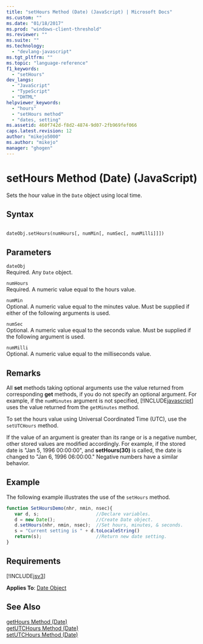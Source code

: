 ```yaml
---
title: "setHours Method (Date) (JavaScript) | Microsoft Docs"
ms.custom: ""
ms.date: "01/18/2017"
ms.prod: "windows-client-threshold"
ms.reviewer: ""
ms.suite: ""
ms.technology: 
  - "devlang-javascript"
ms.tgt_pltfrm: ""
ms.topic: "language-reference"
f1_keywords: 
  - "setHours"
dev_langs: 
  - "JavaScript"
  - "TypeScript"
  - "DHTML"
helpviewer_keywords: 
  - "hours"
  - "setHours method"
  - "dates, setting"
ms.assetid: 460f742d-f8d2-4874-9d07-2fb969fef066
caps.latest.revision: 12
author: "mikejo5000"
ms.author: "mikejo"
manager: "ghogen"
---
```

# setHours Method (Date) (JavaScript)
Sets the hour value in the `Date` object using local time.  
  
## Syntax  
  
```  
  
dateObj.setHours(numHours[, numMin[, numSec[, numMilli]]])   
```  
  
## Parameters  
 `dateObj`  
 Required. Any `Date` object.  
  
 `numHours`  
 Required. A numeric value equal to the hours value.  
  
 `numMin`  
 Optional. A numeric value equal to the minutes value. Must be supplied if either of the following arguments is used.  
  
 `numSec`  
 Optional. A numeric value equal to the seconds value. Must be supplied if the following argument is used.  
  
 `numMilli`  
 Optional. A numeric value equal to the milliseconds value.  
  
## Remarks  
 All **set** methods taking optional arguments use the value returned from corresponding **get** methods, if you do not specify an optional argument. For example, if the `numMinutes` argument is not specified, [!INCLUDE[javascript](../../javascript/includes/javascript-md.md)] uses the value returned from the `getMinutes` method.  
  
 To set the hours value using Universal Coordinated Time (UTC), use the `setUTCHours` method.  
  
 If the value of an argument is greater than its range or is a negative number, other stored values are modified accordingly. For example, if the stored date is "Jan 5, 1996 00:00:00", and **setHours(30)** is called, the date is changed to "Jan 6, 1996 06:00:00." Negative numbers have a similar behavior.  
  
## Example  
 The following example illustrates the use of the `setHours` method.  
  
```JavaScript  
function SetHoursDemo(nhr, nmin, nsec){  
   var d, s;                     //Declare variables.  
   d = new Date();               //Create Date object.  
   d.setHours(nhr, nmin, nsec);  //Set hours, minutes, & seconds.  
   s = "Current setting is " + d.toLocaleString()   
   return(s);                    //Return new date setting.  
}  
```  
  
## Requirements  
 [!INCLUDE[jsv3](../../javascript/reference/includes/jsv3-md.md)]  
  
 **Applies To**: [Date Object](../../javascript/reference/date-object-javascript.md)  
  
## See Also  
 [getHours Method (Date)](../../javascript/reference/gethours-method-date-javascript.md)   
 [getUTCHours Method (Date)](../../javascript/reference/getutchours-method-date-javascript.md)   
 [setUTCHours Method (Date)](../../javascript/reference/setutchours-method-date-javascript.md)